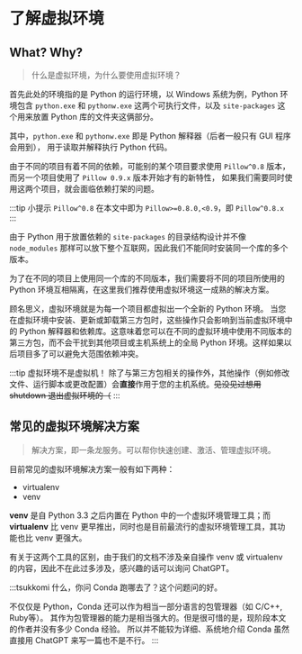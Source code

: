 # 了解虚拟环境

## What? Why?

> 什么是虚拟环境，为什么要使用虚拟环境？

首先此处的环境指的是 Python 的运行环境，以 Windows 系统为例，Python
环境包含 `python.exe` 和 `pythonw.exe` 这两个可执行文件，以及
`site-packages` 这个用来放置 Python 库的文件夹这俩部分。

其中，`python.exe` 和 `pythonw.exe` 即是 Python 解释器（后者一般只有 GUI 程序会用到），
用于读取并解释执行 Python 代码。

由于不同的项目有着不同的依赖，可能别的某个项目要求使用 `Pillow^0.8`
版本，而另一个项目使用了 `Pillow 0.9.x` 版本开始才有的新特性，
如果我们需要同时使用这两个项目，就会面临依赖打架的问题。

:::tip 小提示
`Pillow^0.8` 在本文中即为 `Pillow>=0.8.0,<0.9`，即 `Pillow^0.8.x`
:::

由于 Python 用于放置依赖的 `site-packages` 的目录结构设计并不像 `node_modules`
那样可以放下整个互联网，因此我们不能同时安装同一个库的多个版本。

为了在不同的项目上使用同一个库的不同版本，我们需要将不同的项目所使用的
Python 环境互相隔离，在这里我们推荐使用虚拟环境这一成熟的解决方案。

顾名思义，虚拟环境就是为每一个项目都虚拟出一个全新的 Python 环境。
当您在虚拟环境中安装、更新或卸载第三方包时，这些操作只会影响到当前虚拟环境中的 Python
解释器和依赖库。这意味着您可以在不同的虚拟环境中使用不同版本的第三方包，而不会干扰到其他项目或主机系统上的全局
Python 环境。这样如果以后项目多了可以避免大范围依赖冲突。

:::tip 虚拟环境不是虚拟机！
除了与第三方包相关的操作外，其他操作（例如修改文件、运行脚本或更改配置）会**直接**作用于您的主机系统。<curtain>~~见没见过想用 shutdown 退出虚拟环境的（~~</curtain>
:::

## 常见的虚拟环境解决方案

> 解决方案，即一条龙服务。可以帮你快速创建、激活、管理虚拟环境。

目前常见的虚拟环境解决方案一般有如下两种：

- virtualenv
- venv

**venv** 是自 Python 3.3 之后内置在 Python 中的一个虚拟环境管理工具；而 **virtualenv**
比 venv 更早推出，同时也是目前最流行的虚拟环境管理工具，其功能也比 venv 更强大。

有关于这两个工具的区别，由于我们的文档不涉及亲自操作 venv 或 virtualenv
的内容，因此不在此过多涉及，感兴趣的话可以询问 ChatGPT。

:::tsukkomi
什么，你问 Conda 跑哪去了？这个问题问的好。

不仅仅是 Python，Conda 还可以作为相当一部分语言的包管理器（如 C/C++, Ruby等）。
其作为包管理器的能力是相当强大的。但是很可惜的是，现阶段本文的作者并没有多少 Conda 经验。
所以并不能较为详细、系统地介绍 Conda <Curtain>虽然直接用 ChatGPT 来写一篇也不是不行</Curtain>。
:::

